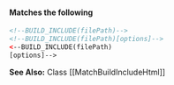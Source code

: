 #### Matches the following

```html
<!--BUILD_INCLUDE(filePath)-->
<!--BUILD_INCLUDE(filePath)[options]-->
<--BUILD_INCLUDE(filePath)
[options]-->
````

**See Also:** Class [[MatchBuildIncludeHtml]]  